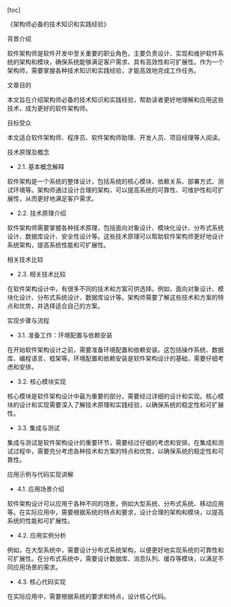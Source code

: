 
[toc]                    
                
                
《架构师必备的技术知识和实践经验》

背景介绍

软件架构师是软件开发中至关重要的职业角色，主要负责设计、实现和维护软件系统的架构和模块，确保系统能够满足客户需求、具有高效性和可扩展性。作为一个架构师，需要掌握各种技术知识和实践经验，才能高效地完成工作任务。

文章目的

本文旨在介绍架构师必备的技术知识和实践经验，帮助读者更好地理解和应用这些技术，成为更好的软件架构师。

目标受众

本文适合软件架构师、程序员、软件架构师助理、开发人员、项目经理等人阅读。

技术原理及概念

- 2.1. 基本概念解释

软件架构是一个系统的整体设计，包括系统的核心模块、依赖关系、部署方式、测试环境等。架构师通过设计合理的架构，可以提高系统的可靠性、可维护性和可扩展性，从而更好地满足客户需求。

- 2.2. 技术原理介绍

软件架构师需要掌握各种技术原理，包括面向对象设计、模块化设计、分布式系统设计、数据库设计、安全性设计等。这些技术原理可以帮助软件架构师更好地设计系统架构，提高系统性能和可扩展性。

相关技术比较

- 2.3. 相关技术比较

在软件架构设计中，有很多不同的技术和方案可供选择。例如，面向对象设计、模块化设计、分布式系统设计、数据库设计等。架构师需要了解这些技术和方案的特点和优势，并选择适合自己的方案。

实现步骤与流程

- 3.1. 准备工作：环境配置与依赖安装

在开始软件架构设计之前，需要准备环境配置和依赖安装。这包括操作系统、数据库、编程语言、框架等。环境配置和依赖安装是软件架构设计的基础，需要仔细考虑和安排。

- 3.2. 核心模块实现

核心模块是软件架构设计中最为重要的部分，需要经过详细的设计和实现。核心模块的设计和实现需要深入了解技术原理和实践经验，以确保系统的稳定性和可扩展性。

- 3.3. 集成与测试

集成与测试是软件架构设计的重要环节，需要经过仔细的考虑和安排。在集成和测试过程中，需要充分考虑各种技术和方案的特点和优势，以确保系统的稳定性和可靠性。

应用示例与代码实现讲解

- 4.1. 应用场景介绍

软件架构设计可以应用于各种不同的场景，例如大型系统、分布式系统、移动应用等。在实际应用中，需要根据系统的特点和要求，设计合理的架构和模块，以提高系统的性能和可扩展性。

- 4.2. 应用实例分析

例如，在大型系统中，需要设计分布式系统架构，以便更好地实现系统的可靠性和可扩展性。在分布式系统中，需要设计数据库、消息队列、缓存等模块，以满足不同应用场景的需求。

- 4.3. 核心代码实现

在实际应用中，需要根据系统的要求和特点，设计核心代码。

